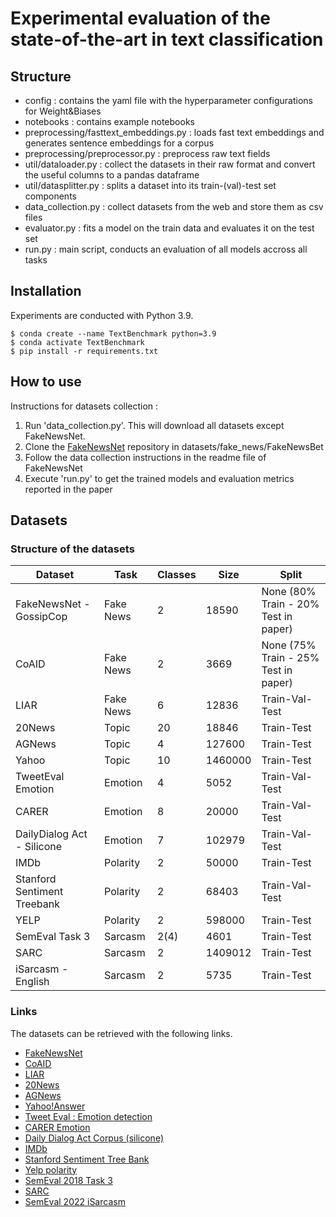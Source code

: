 # Experimental evaluation of the state-of-the-art in text classification

## Structure
* config : contains the yaml file with the hyperparameter configurations for Weight&Biases
* notebooks :  contains example notebooks
* preprocessing/fasttext_embeddings.py : loads fast text embeddings and generates sentence embeddings for a corpus
* preprocessing/preprocessor.py : preprocess raw text fields
* util/dataloader.py :  collect the datasets in their raw format and convert the useful columns to a pandas dataframe
* util/datasplitter.py : splits a dataset into its train-(val)-test set components
* data_collection.py :  collect datasets from the web and store them as csv files
* evaluator.py : fits a model on the train data and evaluates it on the test set
* run.py : main script, conducts an evaluation of all models accross all tasks

## Installation

Experiments are conducted with Python 3.9.
```
$ conda create --name TextBenchmark python=3.9
$ conda activate TextBenchmark
$ pip install -r requirements.txt
```

## How to use
Instructions for datasets collection : 

1. Run 'data_collection.py'. This will download all datasets except FakeNewsNet.
2. Clone the [FakeNewsNet](https://github.com/KaiDMML/FakeNewsNet) repository in datasets/fake_news/FakeNewsBet
3. Follow the data collection instructions in the readme file of FakeNewsNet
4. Execute 'run.py' to get the trained models and evaluation metrics reported in the paper

## Datasets
### Structure of the datasets

| Dataset | Task |  Classes  | Size |  Split |
| --- | --- |  --- | --- | --- |
| FakeNewsNet - GossipCop | Fake News |2 | 18590 | None (80% Train - 20% Test in paper) | 
| CoAID | Fake News | 2 |  3669     | None (75% Train - 25% Test in paper) |
| LIAR | Fake News | 6 | 12836 | Train-Val-Test |
| 20News | Topic | 20 | 18846 | Train-Test |
| AGNews | Topic | 4 | 127600 | Train-Test |
| Yahoo | Topic | 10 | 1460000 | Train-Test |
| TweetEval Emotion | Emotion | 4 | 5052 | Train-Val-Test |
| CARER | Emotion | 8 | 20000 | Train-Val-Test |
| DailyDialog Act - Silicone | Emotion | 7 | 102979 | Train-Val-Test |
| IMDb | Polarity | 2 | 50000 | Train-Test |
| Stanford Sentiment Treebank | Polarity | 2 | 68403 |  Train-Val-Test |
| YELP | Polarity | 2 | 598000 | Train-Test |
| SemEval Task 3 | Sarcasm | 2(4) | 4601 | Train-Test |
| SARC | Sarcasm | 2 | 1409012 | Train-Test |
|iSarcasm - English | Sarcasm | 2 | 5735 | Train-Test | 


### Links

The datasets can be retrieved with the following links.

* [FakeNewsNet](https://github.com/KaiDMML/FakeNewsNet)
* [CoAID](https://github.com/cuilimeng/CoAID)
* [LIAR](https://huggingface.co/datasets/liar)
* [20News](https://scikit-learn.org/stable/modules/generated/sklearn.datasets.fetch_20newsgroups.html)
* [AGNews](https://huggingface.co/datasets/ag_news)
* [Yahoo!Answer](https://huggingface.co/datasets/yahoo_answers_topics)
* [Tweet Eval : Emotion detection](https://github.com/cardiffnlp/tweeteval)
* [CARER Emotion](https://huggingface.co/datasets/emotion)
* [Daily Dialog Act Corpus (silicone)](https://huggingface.co/datasets/silicone/viewer/dyda_e/train)
* [IMDb](https://huggingface.co/datasets/imdb#dataset-creation)
* [Stanford Sentiment Tree Bank](https://huggingface.co/datasets/sst2)
* [Yelp polarity](https://huggingface.co/datasets/yelp_polarity)
* [SemEval 2018 Task 3](https://github.com/Cyvhee/SemEval2018-Task3)
* [SARC](https://nlp.cs.princeton.edu/SARC/1.0/)
* [SemEval 2022 iSarcasm](https://github.com/iabufarha/iSarcasmEval) 
